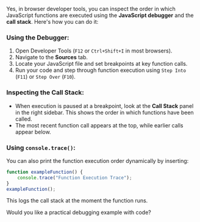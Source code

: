Yes, in browser developer tools, you can inspect the order in which JavaScript functions are executed using the **JavaScript debugger** and the **call stack**. Here's how you can do it:

### Using the Debugger:
1. Open Developer Tools (`F12` or `Ctrl+Shift+I` in most browsers).
2. Navigate to the **Sources** tab.
3. Locate your JavaScript file and set breakpoints at key function calls.
4. Run your code and step through function execution using `Step Into` (`F11`) or `Step Over` (`F10`).

### Inspecting the Call Stack:
- When execution is paused at a breakpoint, look at the **Call Stack** panel in the right sidebar. This shows the order in which functions have been called.
- The most recent function call appears at the top, while earlier calls appear below.

### Using `console.trace()`:
You can also print the function execution order dynamically by inserting:
```js
function exampleFunction() {
    console.trace("Function Execution Trace");
}
exampleFunction();
```
This logs the call stack at the moment the function runs.

Would you like a practical debugging example with code?
